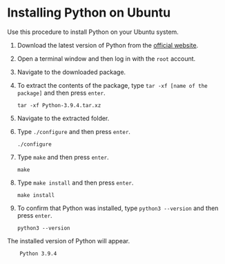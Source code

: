 # Installing Python on Ubuntu

Use this procedure to install Python on your Ubuntu system.

1. Download the latest version of Python from the [official website](https://www.python.org/).

2. Open a terminal window and then log in with the `root` account.

3. Navigate to the downloaded package.

4. To extract the contents of the package, type `tar -xf [name of the package]` and then press `enter`.

    ````shellscript
    tar -xf Python-3.9.4.tar.xz
    ````

5. Navigate to the extracted folder.

6. Type `./configure` and then press `enter`.

    ````shellscript
    ./configure
    ````

7. Type `make` and then press `enter`.

    ````shellscript
    make
    ````

8. Type `make install` and then press `enter`.

    ````shellscript
    make install
    ````

9. To confirm that Python was installed, type `python3 --version` and then press `enter`.

    ````shellscript
    python3 --version
    ````

The installed version of Python will appear.

````shellscript
    Python 3.9.4
````
